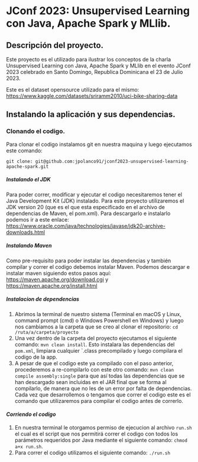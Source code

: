 # JConf 2023: Unsupervised Learning con Java, Apache Spark y MLlib.

## Descripción del proyecto.

Este proyecto es el utilizado para ilustrar los conceptos de la charla Unsupervised Learning con Java, Apache Spark y MLlib en el evento JConf 2023 celebrado en Santo Domingo, Republica Dominicana el 23 de Julio 2023.

Este es el dataset opensource utilizado para el mismo: https://www.kaggle.com/datasets/sriramm2010/uci-bike-sharing-data


## Instalando la aplicación y sus dependencias.


### Clonando el codigo.

Para clonar el codigo instalamos git en nuestra maquina y luego ejecutamos este comando:

`git clone: git@github.com:jpolanco91/jconf2023-unsupervised-learning-apache-spark.git`

##### *Instalando el JDK*

Para poder correr, modificar y ejecutar el codigo necesitaremos tener el Java Development Kit (JDK) instalado. Para este proyecto utilizaremos el JDK version 20 (que es el que esta especificado en el archivo de dependencias de Maven, el pom.xml). Para descargarlo e instalarlo podemos ir a este enlace: https://www.oracle.com/java/technologies/javase/jdk20-archive-downloads.html

##### *Instalando Maven*

Como pre-requisito para poder instalar las dependencias y también compilar y correr el codigo debemos instalar Maven. Podemos descargar e instalar maven siguiendo estos pasos aquí: https://maven.apache.org/download.cgi y https://maven.apache.org/install.html

##### *Instalacion de dependencias*

1. Abrimos la terminal de nuestro sistema (Terminal en macOS y Linux, command prompt (cmd) o Windows Powershell en Windows) y luego nos cambiamos a la carpeta que se creo al clonar el repositorio: `cd /ruta/a/carpeta/proyecto`
2. Una vez dentro de la carpeta del proyecto ejecutamos el siguiente comando: `mvn clean install`. Esto instalara las dependencias del `pom.xml`, limpiara cualquier `.class precompilado y luego compilara el codigo de la app.
3. A pesar de que el codigo este ya compilado con el paso anterior, procederemos a re-compilarlo con este otro comando: `mvn clean compile assembly:single` para que así todas las dependencias que se han descargado sean incluidas en el JAR final que se forma al compilarlo, de manera que no les de un error por falta de dependencias. Cada vez que desarrollemos o tengamos que correr el codigo este es el comando que utilizaremos para compilar el codigo antes de correrlo.

#### *Corriendo el codigo*

 1. En nuestra terminal le otorgamos permiso de ejecucion al archivo `run.sh` el cual es el script que nos permitirá correr el codigo con todos los parámetros requeridos por Java mediante el siguiente comando: `chmod a+x run.sh`.
 2. Para correr el codigo utilizamos el siguiente comando: `./run.sh`
